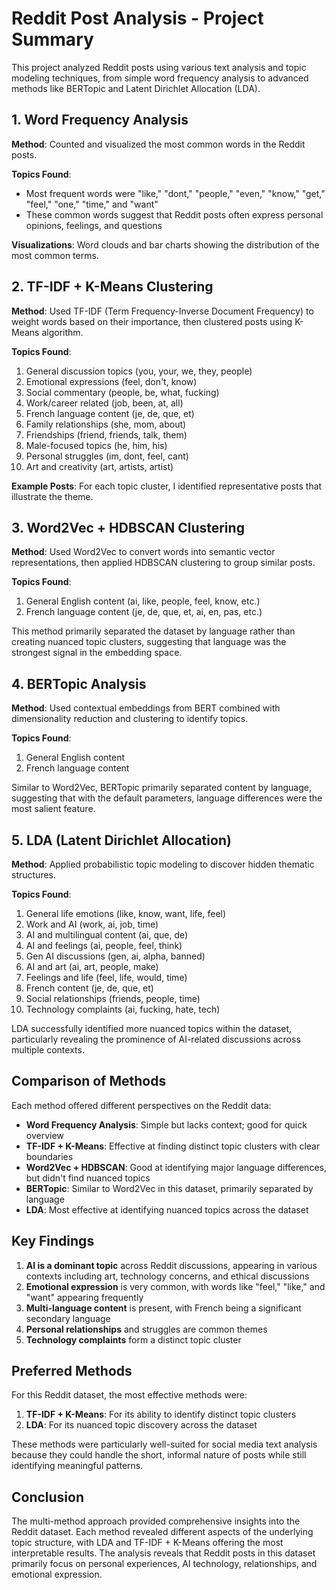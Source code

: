 # Reddit Post Analysis - Project Summary

This project analyzed Reddit posts using various text analysis and topic modeling techniques, from simple word frequency analysis to advanced methods like BERTopic and Latent Dirichlet Allocation (LDA).

## 1. Word Frequency Analysis

**Method**: Counted and visualized the most common words in the Reddit posts.

**Topics Found**:
- Most frequent words were "like," "dont," "people," "even," "know," "get," "feel," "one," "time," and "want"
- These common words suggest that Reddit posts often express personal opinions, feelings, and questions

**Visualizations**: Word clouds and bar charts showing the distribution of the most common terms.

## 2. TF-IDF + K-Means Clustering

**Method**: Used TF-IDF (Term Frequency-Inverse Document Frequency) to weight words based on their importance, then clustered posts using K-Means algorithm.

**Topics Found**:
1. General discussion topics (you, your, we, they, people)
2. Emotional expressions (feel, don't, know)
3. Social commentary (people, be, what, fucking)
4. Work/career related (job, been, at, all)
5. French language content (je, de, que, et)
6. Family relationships (she, mom, about)
7. Friendships (friend, friends, talk, them)
8. Male-focused topics (he, him, his)
9. Personal struggles (im, dont, feel, cant)
10. Art and creativity (art, artists, artist)

**Example Posts**: For each topic cluster, I identified representative posts that illustrate the theme.

## 3. Word2Vec + HDBSCAN Clustering

**Method**: Used Word2Vec to convert words into semantic vector representations, then applied HDBSCAN clustering to group similar posts.

**Topics Found**:
1. General English content (ai, like, people, feel, know, etc.)
2. French language content (je, de, que, et, ai, en, pas, etc.)

This method primarily separated the dataset by language rather than creating nuanced topic clusters, suggesting that language was the strongest signal in the embedding space.

## 4. BERTopic Analysis

**Method**: Used contextual embeddings from BERT combined with dimensionality reduction and clustering to identify topics.

**Topics Found**:
1. General English content
2. French language content

Similar to Word2Vec, BERTopic primarily separated content by language, suggesting that with the default parameters, language differences were the most salient feature.

## 5. LDA (Latent Dirichlet Allocation)

**Method**: Applied probabilistic topic modeling to discover hidden thematic structures.

**Topics Found**:
1. General life emotions (like, know, want, life, feel)
2. Work and AI (work, ai, job, time)
3. AI and multilingual content (ai, que, de)
4. AI and feelings (ai, people, feel, think)
5. Gen AI discussions (gen, ai, alpha, banned)
6. AI and art (ai, art, people, make)
7. Feelings and life (feel, life, would, time)
8. French content (je, de, que, et)
9. Social relationships (friends, people, time)
10. Technology complaints (ai, fucking, hate, tech)

LDA successfully identified more nuanced topics within the dataset, particularly revealing the prominence of AI-related discussions across multiple contexts.

## Comparison of Methods

Each method offered different perspectives on the Reddit data:

- **Word Frequency Analysis**: Simple but lacks context; good for quick overview
- **TF-IDF + K-Means**: Effective at finding distinct topic clusters with clear boundaries
- **Word2Vec + HDBSCAN**: Good at identifying major language differences, but didn't find nuanced topics
- **BERTopic**: Similar to Word2Vec in this dataset, primarily separated by language
- **LDA**: Most effective at identifying nuanced topics across the dataset

## Key Findings

1. **AI is a dominant topic** across Reddit discussions, appearing in various contexts including art, technology concerns, and ethical discussions
2. **Emotional expression** is very common, with words like "feel," "like," and "want" appearing frequently
3. **Multi-language content** is present, with French being a significant secondary language
4. **Personal relationships** and struggles are common themes
5. **Technology complaints** form a distinct topic cluster

## Preferred Methods

For this Reddit dataset, the most effective methods were:

1. **TF-IDF + K-Means**: For its ability to identify distinct topic clusters
2. **LDA**: For its nuanced topic discovery across the dataset

These methods were particularly well-suited for social media text analysis because they could handle the short, informal nature of posts while still identifying meaningful patterns.

## Conclusion

The multi-method approach provided comprehensive insights into the Reddit dataset. Each method revealed different aspects of the underlying topic structure, with LDA and TF-IDF + K-Means offering the most interpretable results. The analysis reveals that Reddit posts in this dataset primarily focus on personal experiences, AI technology, relationships, and emotional expression. 